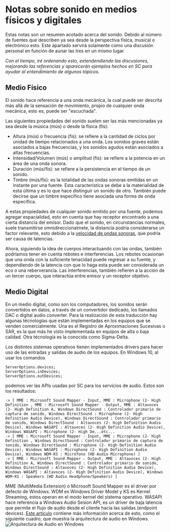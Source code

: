 # Notas sobre sonido en medios físicos y digitales

Estas notas son un resumen acotado acerca del sonido. Debido al número de fuentes que describen ya sea desde la perspectiva física, musical o electrónico esto. Este apartado servirá solamente como una discusión personal en función de aunar las tres en un mismo lugar.

_Con el tiempo, iré ordenando esto, extendendiendo las discusiones, mejorando las referencias y aparecerán ejemplos hechos en SC para ayudar al entendimiento de algunos tópicos._

## Medio Físico

El sonido hace referencia a una onda mecánica, la cual puede ser descrita más allá de la sensación de movimiento, propio de cualquier onda mecánica, esto es, puede ser "escuchada". 

Las siguientes propiedades del sonido suelen ser las más mencionadas ya sea desde la música (mús) o  desde la física (fís):
- Altura (mús) o frecuencia (fís): se refiere a la cantidad de ciclos por unidad de tiempo relacionados a una onda. Los sonidos graves están asociados a bajas frecuencias, y los sonidos agudos están asociados a altas frecuencías.
- Intensidad/Volumen (mús) o amplitud (fís): se refiere a la potencia en un área de una onda sonora.
- Duración (mús/fís): se refiere a la persistencia en el tiempo de un sonido.
- Timbre (mús/fís): es la totalidad de las ondas sonoras emitidas en un instante por una fuente. Esta característica se debe a la materialidad de esta última y es lo que hace distinguir un sonido de otro. También puede decirse que un timbre específico tiene asociada una forma de onda específica.

A estas propiedades de cualquier sonido emitido por una fuente, podemos agregar espacialidad, esto en cuenta que hay receptor encontrado a una cierta distancia del emisor. Dado que el sonido, en circunstancias normales, suele transmitirse omnidireccionalmete, la distancia podría considerarse un factor relevante, esto debido a la [velocidad de ondas sonoras](https://openstax.org/books/f%C3%ADsica-universitaria-volumen-1/pages/17-2-velocidad-del-sonido "ir a link"), que podría ser causa de latencias. 

Ahora, siguiendo la idea de cuerpos interactuando con las ondas, también podríamos tener en cuenta rebotes e interferencias. Los rebotes ocasionan que una onda con la suficiente tenacidad puede regresar a su fuente, y dependiendo de la latencia con que lo haga esta puede ser considerada un eco o una reberverancia. Las interferencias, también refieren a la acción de un tercer cuerpo, que interactúa entre emisor y un receptor objetivo.

## Medio Digital

En un medio digital, como son los computadores, los sonidos serán convertidos en datos, a través de un convertidor dedicado, los llamados DAC o digital audio converter. Para la realización de esta traducción hay algunas técnologías que están implementadas en los equipos que se venden comercialmente. Una es el Registro de Aproximaciones Sucesivas o SAR, es la que más he visto implementada en equipos de alta o baja calidad. Otra técnología es la conocida como Sigma-Delta.

Los distintos sistemas operativos tienen implementados drivers para hacer uso de las entradas y salidas de audio de los equipos. En Windows 10, al usar los comandos

```supercollider
ServerOptions.devices;
ServerOptions.inDevices;
ServerOptions.outDevices;
```

podemos ver las APIs usadas por SC para los servicios de audio. Estos son los resultados:

```supercollider
-> [ MME : Microsoft Sound Mapper - Input, MME : Microphone (2- High Definition , MME : Microsoft Sound Mapper - Output, MME : Altavoces (2- High Definition A, Windows DirectSound : Controlador primario de captura de sonido, Windows DirectSound : Microphone (2- High Definition Audio Device), Windows DirectSound : Controlador primario de sonido, Windows DirectSound : Altavoces (2- High Definition Audio Device), Windows WASAPI : Altavoces (2- High Definition Audio Device), Windows WASAPI : Microphone (2- High De...etc...
-> [ MME : Microsoft Sound Mapper - Input, MME : Microphone (2- High Definition , Windows DirectSound : Controlador primario de captura de sonido, Windows DirectSound : Microphone (2- High Definition Audio Device), Windows WASAPI : Microphone (2- High Definition Audio Device), Windows WDM-KS : Micrófono (HD Audio Microphone) ]
-> [ MME : Microsoft Sound Mapper - Output, MME : Altavoces (2- High Definition A, Windows DirectSound : Controlador primario de sonido, Windows DirectSound : Altavoces (2- High Definition Audio Device), Windows WASAPI : Altavoces (2- High Definition Audio Device), Windows WDM-KS : Speakers (HD Audio Headphone/Speakers) ]
```

MME (MultiMedia Extension) o Microsoft Sound Mapper es el driver por defecto de Windows. WDM es Windows Driver Model y KS es Kernel Streaming, estos operan en el modo kernel del sistema operativo. WASAPI hace referencia a Windows Audio Sesion API, es un driver de baja latencia que permite el flujo de audio desde el cliente hacia las salidas (endpoint devices). [Este artículo](https://www.thewelltemperedcomputer.com/KB/WASAPI.htm) contiene más información acerca de esto, como el siguiente cuadro, que muestra la arquitectura de audio en Windows.
![Arquitectura de Audio en Windows](https://www.thewelltemperedcomputer.com/Pictures/Software/Tweak/DiagramWinAudio.jpg "Arquitectura de Audio en Windows")